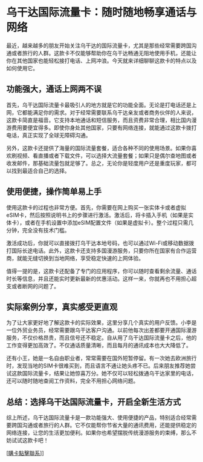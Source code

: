 # 乌干达国际流量卡：随时随地畅享通话与网络

最近，越来越多的朋友开始关注乌干达的国际流量卡，尤其是那些经常需要跨国沟通或者旅行的人群。这款卡不仅能够帮助你在乌干达畅通无阻地使用手机，还能让你在其他国家也能轻松接打电话、上网冲浪。今天就来详细聊聊这款卡的特点以及如何使用它。

## 功能强大，通话上网两不误

首先，乌干达国际流量卡最吸引人的地方就是它的功能全面。无论是打电话还是上网，它都能满足你的需求。对于经常需要联系乌干达亲友或者商务伙伴的人来说，这款卡简直是福音。它支持本地通话和短信服务，而且资费非常合理，相比国内漫游费用要便宜得多。即使你身处其他国家，只要有网络连接，就能通过这款卡拨打电话，真正实现了全球无障碍沟通。

另外，这款卡还提供了海量的国际流量套餐，适合各种不同的使用场景。如果你喜欢刷视频、看直播或者下载文件，可以选择大流量套餐；如果只是偶尔查地图或者收发邮件，那基础流量包就足够了。总之，无论你是轻度用户还是重度玩家，都可以找到最适合自己的选择。

## 使用便捷，操作简单易上手

使用这款卡的过程也非常方便。首先，你需要在网上购买一张实体卡或者虚拟eSIM卡，然后按照说明书上的步骤进行激活。激活后，将卡插入手机（如果是实体卡），或者在手机设置中添加eSIM配置文件（如果是虚拟卡）。整个过程只需几分钟，完全没有技术门槛。

激活成功后，你就可以直接拨打乌干达本地号码，也可以通过Wi-Fi或移动数据拨打国际长途电话。此外，这款卡还支持多国漫游服务，只要你所在国家有合作运营商，就能无缝切换到当地网络，享受稳定快速的上网体验。

值得一提的是，这款卡还配备了专门的应用程序，你可以随时查看剩余流量、通话时长等信息，并且还能实时更新最新的优惠活动。这样一来，你就再也不用担心超支或者断网的问题了。

## 实际案例分享，真实感受更直观

为了让大家更好地了解这款卡的实际效果，这里分享几个真实的用户反馈。小李是一位外贸业务员，经常需要跟乌干达客户沟通。以前他每次出差都要开通国际漫游服务，不仅价格昂贵，而且信号还不稳定。自从用了乌干达国际流量卡之后，他的工作变得更加高效了。不仅通话质量清晰，而且每月的通讯成本也大大降低了。

还有小王，她是一名自由职业者，常常需要在国外短暂停留。有一次她去欧洲旅行时，发现当地的SIM卡很难买到，而且语言不通让她头疼不已。后来朋友推荐她尝试这款国际流量卡，结果让她惊喜万分。她不仅可以轻松拨通乌干达家里的电话，还可以随时随地查阅工作资料，完全不用担心网络问题。

## 总结：选择乌干达国际流量卡，开启全新生活方式

综上所述，乌干达国际流量卡是一款功能强大、使用便捷的产品，特别适合经常需要跨国沟通或者旅行的人群。它不仅能帮你节省大量的通讯费用，还能提供稳定的网络连接，让您的生活更加便利。如果你也希望摆脱传统漫游服务的束缚，那么不妨试试这款卡吧！

[[購卡點擊聯系](https://t.me/s/esim1088)]]